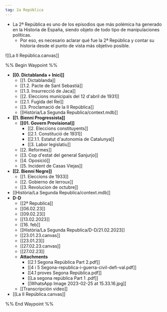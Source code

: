 ```yaml
---
tag: 2a República
---
```

- La 2ª República es uno de los episodios que más polémica ha generado en la Historia de España, siendo objeto de todo tipo de manipulaciones políticas. 
	- Por eso, es necesario aclarar qué fue la 2ª República y contar su historia desde el punto de vista más objetivo posible.

![[La II República.canvas]]

%% Begin Waypoint %%
- **[[0. Dictablanda + Inici]]**
	- [[1. Dictablanda]]
	- [[1.2. Pacte de Sant Sebastià]]
	- [[1.3. Insurrecció de Jaca]]
	- [[2. Eleccions municipals del 12 d'abril de 1931]]
	- [[2.1. Fugida del Rei]]
	- [[3. Proclamació de la II República]]
	- [[Història/La Segunda Republica/context.mdb]]
- **[[1. Bienni Progressista]]**
	- **[[01. Govern Provisional]]**
		- [[2. Eleccions constituyents]]
		- [[2.1. Constitució de 1931]]
		- [[2.1.1. Estatut d'autonomia de Catalunya]]
		- [[3. Labor legislatiu]]
	- [[2. Reformes]]
	- [[3. Cop d'estat del general Sanjurjo]]
	- [[4. Oposició]]
	- [[5. Incident de Casas Viejas]]
- **[[2. Bienni Negre]]**
	- [[1. Eleccions de 1933]]
	- [[2. Gobierno de lerroux]]
	- [[3. Revolucion de octubre]]
- [[Història/La Segunda Republica/context.mdb]]
- **D-D**
	- [[2ª Republica]]
	- [[06.02.23]]
	- [[09.02.23]]
	- [[13.02.2023]]
	- [[16. feb]]
	- [[Història/La Segunda Republica/D-D/21.02.2023]]
	- [[23.01.23.canvas]]
	- [[23.01.23]]
	- [[27.02.23.canvas]]
	- [[27.02.23]]
	- **Attachments**
		- [[2.1 Segona República Part 2.pdf]]
		- [[4 i 5 Segona-republica-i-guerra-civil-defi-val.pdf]]
		- [[4.1  proves Segona República.pdf]]
		- [[La segona república Part 1 .pdf]]
		- [[WhatsApp Image 2023-02-25 at 15.33.16.jpg]]
	- [[Transcripción video]]
- [[La II República.canvas]]

%% End Waypoint %%

